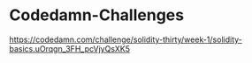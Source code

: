 # Codedamn-Challenges
https://codedamn.com/challenge/solidity-thirty/week-1/solidity-basics.uOrqgn_3FH_pcVjyQsXK5
